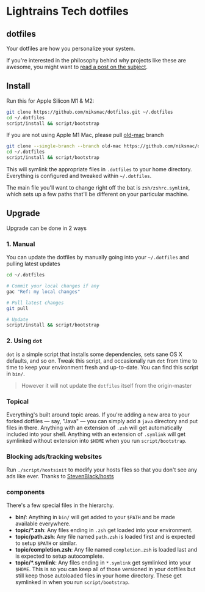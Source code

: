 # Lightrains Tech dotfiles

## dotfiles

Your dotfiles are how you personalize your system.

If you're interested in the philosophy behind why projects like these are
awesome, you might want to [read a post on the
subject](http://zachholman.com/2010/08/dotfiles-are-meant-to-be-forked/).

## Install

Run this for Apple Silicon M1 & M2:

```sh
git clone https://github.com/niksmac/dotfiles.git ~/.dotfiles
cd ~/.dotfiles
script/install && script/bootstrap
```

If you are not using Apple M1 Mac, please pull [old-mac](https://github.com/niksmac/dotfiles/tree/old-mac) branch

```sh
git clone --single-branch --branch old-mac https://github.com/niksmac/dotfiles.git ~/.dotfiles
cd ~/.dotfiles
script/install && script/bootstrap
```

This will symlink the appropriate files in `.dotfiles` to your home directory.
Everything is configured and tweaked within `~/.dotfiles`.

The main file you'll want to change right off the bat is `zsh/zshrc.symlink`, which sets up a few paths that'll be different on your particular machine.

## Upgrade

Upgrade can be done in 2 ways

### 1. Manual

You can update the dotfiles by manually going into your `~/.dotfiles` and pulling latest updates

```sh
cd ~/.dotfiles

# Commit your local changes if any
gac "Ref: my local changes"

# Pull latest changes
git pull

# Update
script/install && script/bootstrap
```

### 2. Using `dot`

`dot` is a simple script that installs some dependencies, sets sane OS X defaults, and so on. Tweak this script, and occasionally run `dot` from time to time to keep your environment fresh and up-to-date. You can find this script in `bin/`.

> However it will not update the `dotfiles` itself from the origin-master

### Topical

Everything's built around topic areas. If you're adding a new area to your forked dotfiles — say, "Java" — you can simply add a `java` directory and put files in there. Anything with an extension of `.zsh` will get automatically included into your shell. Anything with an extension of `.symlink` will get symlinked without extension into `$HOME` when you run `script/bootstrap`.

### Blocking ads/tracking websites

Run `./script/hostsinit` to modify your hosts files so that you don't see any ads like ever. Thanks to [StevenBlack/hosts](https://github.com/StevenBlack/hosts)

### components

There's a few special files in the hierarchy.

- **bin/**: Anything in `bin/` will get added to your `$PATH` and be made
  available everywhere.
- **topic/\*.zsh**: Any files ending in `.zsh` get loaded into your
  environment.
- **topic/path.zsh**: Any file named `path.zsh` is loaded first and is
  expected to setup `$PATH` or similar.
- **topic/completion.zsh**: Any file named `completion.zsh` is loaded
  last and is expected to setup autocomplete.
- **topic/\*.symlink**: Any files ending in `*.symlink` get symlinked into
  your `$HOME`. This is so you can keep all of those versioned in your dotfiles
  but still keep those autoloaded files in your home directory. These get
  symlinked in when you run `script/bootstrap`.
